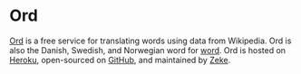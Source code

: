 # Ord

[Ord](https://ord.zeke.xxx) is a free service for translating words using data from Wikipedia.
Ord is also the Danish, Swedish, and Norwegian word for
[word](http://ord.zeke.xxx/?query=word).
Ord is hosted on
[Heroku](https://devcenter.heroku.com/articles/getting-started-with-nodejs),
open-sourced on
[GitHub](https://github.com/zeke/translator),
and maintained by
[Zeke](https://twitter.com/zeke).